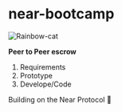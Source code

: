 # near-bootcamp

![Rainbow-cat](https://cdn.vox-cdn.com/thumbor/SiIyeqmKIJGcOJccz94pHgwmgvQ=/0x0:1400x1400/1200x800/filters:focal(588x588:812x812):no_upscale()/cdn.vox-cdn.com/uploads/chorus_image/image/68837730/poptart1redrainbowfix_1.0.gif)


**Peer to Peer escrow**
1. Requirements
2. Prototype
3. Develope/Code

Building on the Near Protocol 🚀